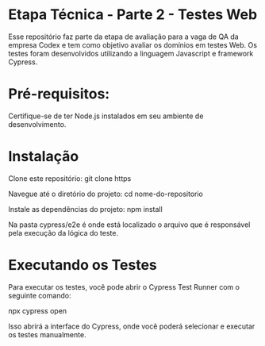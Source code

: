# Etapa Técnica - Parte 2 - Testes Web
Esse repositório faz parte da etapa de avaliação para a vaga de QA da empresa Codex e tem como objetivo avaliar os domínios em testes Web. Os testes foram desenvolvidos utilizando a linguagem Javascript e framework Cypress.

# Pré-requisitos:
Certifique-se de ter Node.js instalados em seu ambiente de desenvolvimento.

# Instalação
Clone este repositório:
git clone https

Navegue até o diretório do projeto:
cd nome-do-repositorio

Instale as dependências do projeto:
npm install

Na pasta cypress/e2e é onde está localizado o arquivo que é responsável pela execução da lógica do teste.

# Executando os Testes
Para executar os testes, você pode abrir o Cypress Test Runner com o seguinte comando:

npx cypress open

Isso abrirá a interface do Cypress, onde você poderá selecionar e executar os testes manualmente.
